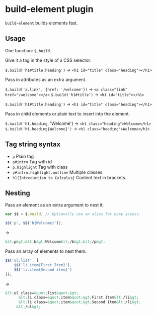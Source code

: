 # build-element plugin

`build-element` builds elements fast.

## Usage

One function: `$.build`.

Give it a tag in the style of a CSS selector.

`$.build('h1#title.heading')` &rarr; `<h1 id="title" class="heading"></h1>`

Pass in attributes as an extra argument.

`$.build('a.link', {href: '/welcome'})` &rarr; `<a class="link" href="/welcome"></a>`
`$.build('h1#title')` &rarr; `<h1 id="title"></h1>`

`$.build('h1#title.heading')` &rarr; `<h1 id="title" class="heading"></h1>`

Pass in child elements or plain text to insert into the element.

`$.build('h1.heading`, 'Welcome') &rarr; `<h1 class="heading">Welcome</h1>`
`$.build('h1.heading{Welcome}')` &rarr; `<h1 class="heading">Welcome</h1>`

## Tag string syntax

- `p` Plain tag
- `p#intro` Tag with id
- `p.highlight` Tag with class
- `p#intro.highlight.outline` Multiple classes
- `h1{Introduction to Calculus}` Content text in brackets.

## Nesting

Pass an element as an extra argument to nest it.

```javascript
var $$ = $.build; // Optionally use an alias for easy access.

$$('p', $$('b{Welcome}'));
```
&rarr;
```html
&lt;p&gt;&lt;b&gt;Welcome&lt;/b&gt;&lt;/p&gt;
```

Pass an array of elements to nest them.

```javascript
$$('ul.list', [
	$$('li.item{First Item}'),
	$$('li.item{Second item}')
]);
```
&rarr;
```html
&lt;ul class=&quot;list&quot;&gt;
      &lt;li class=&quot;item&quot;&gt;First Item&lt;/li&gt;
      &lt;li class=&quot;item&quot;&gt;Second Item&lt;/li&gt;
     &lt;/ul&gt;
```
